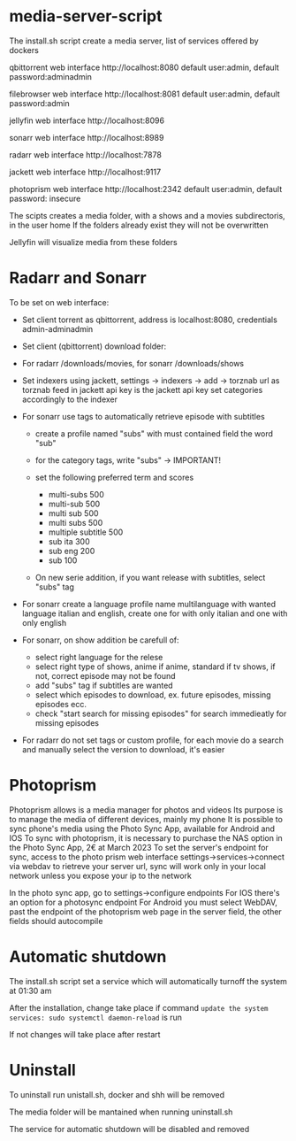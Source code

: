 # media-server-script

The install.sh script create a media server, list of services offered by dockers

qbittorrent web interface   http://localhost:8080
default user:admin, default password:adminadmin

filebrowser web interface   http://localhost:8081
default user:admin, default password:admin

jellyfin web interface      http://localhost:8096

sonarr web interface        http://localhost:8989

radarr web interface        http://localhost:7878

jackett web interface       http://localhost:9117

photoprism web interface    http://localhost:2342
default user:admin, default password: insecure

The scipts creates a media folder, with a shows and a movies subdirectoris, in the user home
If the folders already exist they will not be overwritten

Jellyfin will visualize media from these folders

# Radarr and Sonarr

To be set on web interface:
- Set client torrent as qbittorrent, address is localhost:8080, credentials admin-adminadmin
- Set client (qbittorrent) download folder:
- For radarr /downloads/movies, for sonarr /downloads/shows
- Set indexers using jackett, settings -> indexers -> add -> torznab
  url as torznab feed in jackett
  api key is the jackett api key
  set categories accordingly to the indexer
- For sonarr use tags to automatically retrieve episode with subtitles
  - create a profile named "subs" with must contained field the word "sub"
  - for the category tags, write "subs" -> IMPORTANT!
  - set the following preferred term and scores
  
    - multi-subs          500
    - multi-sub           500
    - multi sub           500
    - multi subs          500
    - multiple subtitle   500
    - sub ita             300
    - sub eng             200
    - sub                 100
  
  - On new serie addition, if you want release with subtitles, select "subs" tag
  
- For sonarr create a language profile name multilanguage with wanted language italian and english, create one for with only italian and one with only english
- For sonarr, on show addition be carefull of:
  - select right language for the relese
  - select right type of shows, anime if anime, standard if tv shows, if not, correct episode may not be found
  - add "subs" tag if subtitles are wanted
  - select which episodes to download, ex. future episodes, missing episodes ecc.
  - check "start search for missing episodes" for search immedieatly for missing episodes
  
- For radarr do not set tags or custom profile, for each movie do a search and manually select the version to download, it's easier

# Photoprism
Photoprism allows is a media manager for photos and videos
Its purpose is to manage the media of different devices, mainly my phone
It is possible to sync phone's media using the Photo Sync App, available for Android and IOS
To sync with photoprism, it is necessary to purchase the NAS option in the Photo Sync App, 2€ at March 2023
To set the server's endpoint for sync, access to the photo prism web interface settings->services->connect via webdav to rietreve 
your server url, sync will work only in your local network unless you expose your ip to the network

In the photo sync app, go to settings->configure endpoints
For IOS there's an option for a photosync endpoint
For Android you must select WebDAV, past the endpoint of the photoprism web page in the server field, the other fields should autocompile

# Automatic shutdown
The install.sh script set a service which will automatically turnoff the system at 01:30 am

After the installation, change take place if command `update the system services: sudo systemctl daemon-reload` is run

If not changes will take place after restart

# Uninstall
To uninstall run unistall.sh, docker and shh will be removed

The media folder will be mantained when running uninstall.sh

The service for automatic shutdown will be disabled and removed

